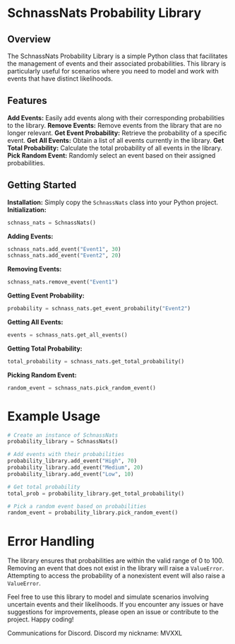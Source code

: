 # SchnassNats Probability Library

## Overview
The SchnassNats Probability Library is a simple Python class that facilitates the management of events and their associated probabilities. This library is particularly useful for scenarios where you need to model and work with events that have distinct likelihoods.

## Features
**Add Events:** Easily add events along with their corresponding probabilities to the library.
**Remove Events:** Remove events from the library that are no longer relevant.
**Get Event Probability:** Retrieve the probability of a specific event.
**Get All Events:** Obtain a list of all events currently in the library.
**Get Total Probability:** Calculate the total probability of all events in the library.
**Pick Random Event:** Randomly select an event based on their assigned probabilities.

## Getting Started
**Installation:** Simply copy the `SchnassNats` class into your Python project.
**Initialization:**
```py
schnass_nats = SchnassNats()
```
**Adding Events:**
```py
schnass_nats.add_event("Event1", 30)
schnass_nats.add_event("Event2", 20)
```
**Removing Events:**
```py
schnass_nats.remove_event("Event1")
```
**Getting Event Probability:**
```py
probability = schnass_nats.get_event_probability("Event2")
```
**Getting All Events:**
```py
events = schnass_nats.get_all_events()
```
**Getting Total Probability:**
```py
total_probability = schnass_nats.get_total_probability()
```
**Picking Random Event:**
```py
random_event = schnass_nats.pick_random_event()
```
# Example Usage
```py
# Create an instance of SchnassNats
probability_library = SchnassNats()

# Add events with their probabilities
probability_library.add_event("High", 70)
probability_library.add_event("Medium", 20)
probability_library.add_event("Low", 10)

# Get total probability
total_prob = probability_library.get_total_probability()

# Pick a random event based on probabilities
random_event = probability_library.pick_random_event()
```
# Error Handling
The library ensures that probabilities are within the valid range of 0 to 100.
Removing an event that does not exist in the library will raise a `ValueError`.
Attempting to access the probability of a nonexistent event will also raise a `ValueError`.

Feel free to use this library to model and simulate scenarios involving uncertain events and their likelihoods. If you encounter any issues or have suggestions for improvements, please open an issue or contribute to the project. Happy coding!

Communications for Discord.
Discord my nickname: MVXXL
